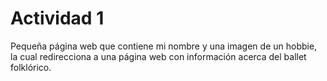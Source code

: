 # Actividad 1
Pequeña página web que contiene mi nombre y una imagen de un hobbie, la cual redirecciona a una página web con información acerca del ballet folklórico.
